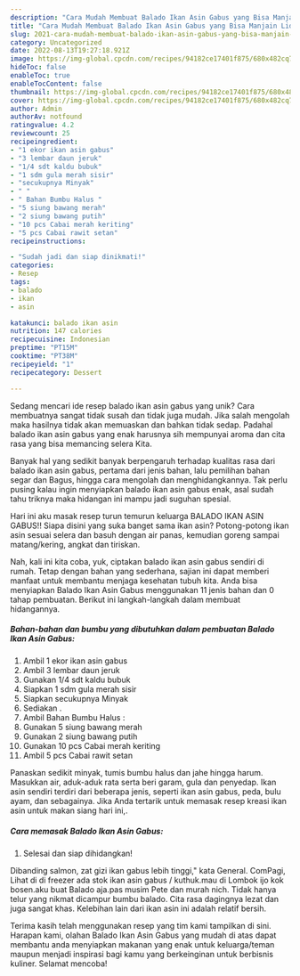 ```yaml
---
description: "Cara Mudah Membuat Balado Ikan Asin Gabus yang Bisa Manjain Lidah"
title: "Cara Mudah Membuat Balado Ikan Asin Gabus yang Bisa Manjain Lidah"
slug: 2021-cara-mudah-membuat-balado-ikan-asin-gabus-yang-bisa-manjain-lidah
category: Uncategorized
date: 2022-08-13T19:27:18.921Z
image: https://img-global.cpcdn.com/recipes/94182ce17401f875/680x482cq70/balado-ikan-asin-gabus-foto-resep-utama.jpg
hideToc: false
enableToc: true
enableTocContent: false
thumbnail: https://img-global.cpcdn.com/recipes/94182ce17401f875/680x482cq70/balado-ikan-asin-gabus-foto-resep-utama.jpg
cover: https://img-global.cpcdn.com/recipes/94182ce17401f875/680x482cq70/balado-ikan-asin-gabus-foto-resep-utama.jpg
author: Admin
authorAv: notfound
ratingvalue: 4.2
reviewcount: 25
recipeingredient:
- "1 ekor ikan asin gabus"
- "3 lembar daun jeruk"
- "1/4 sdt kaldu bubuk"
- "1 sdm gula merah sisir"
- "secukupnya Minyak"
- " "
- " Bahan Bumbu Halus "
- "5 siung bawang merah"
- "2 siung bawang putih"
- "10 pcs Cabai merah keriting"
- "5 pcs Cabai rawit setan"
recipeinstructions:

- "Sudah jadi dan siap dinikmati!"
categories:
- Resep
tags:
- balado
- ikan
- asin

katakunci: balado ikan asin 
nutrition: 147 calories
recipecuisine: Indonesian
preptime: "PT15M"
cooktime: "PT38M"
recipeyield: "1"
recipecategory: Dessert

---
```





Sedang mencari ide resep balado ikan asin gabus yang unik? Cara membuatnya sangat tidak susah dan tidak juga mudah. Jika salah mengolah maka hasilnya tidak akan memuaskan dan bahkan tidak sedap. Padahal balado ikan asin gabus yang enak harusnya sih mempunyai aroma dan cita rasa yang bisa memancing selera Kita.





Banyak hal yang sedikit banyak berpengaruh terhadap kualitas rasa dari balado ikan asin gabus, pertama dari jenis bahan, lalu pemilihan bahan segar dan Bagus, hingga cara mengolah dan menghidangkannya. Tak perlu pusing kalau ingin menyiapkan balado ikan asin gabus enak,      asal sudah tahu triknya maka hidangan ini mampu jadi suguhan spesial.














Hari ini aku masak resep turun temurun keluarga BALADO IKAN ASIN GABUS!! Siapa disini yang suka banget sama ikan asin? Potong-potong ikan asin sesuai selera dan basuh dengan air panas, kemudian goreng sampai matang/kering, angkat dan tiriskan.






Nah, kali ini kita coba, yuk, ciptakan balado ikan asin gabus sendiri di rumah. Tetap dengan bahan yang sederhana, sajian ini dapat memberi manfaat untuk membantu menjaga kesehatan tubuh kita. Anda bisa menyiapkan Balado Ikan Asin Gabus menggunakan 11 jenis bahan dan 0 tahap pembuatan. Berikut ini langkah-langkah dalam membuat hidangannya.

<!--inarticleads1-->

##### Bahan-bahan dan bumbu yang dibutuhkan dalam pembuatan Balado Ikan Asin Gabus:

1. Ambil 1 ekor ikan asin gabus
1. Ambil 3 lembar daun jeruk
1. Gunakan 1/4 sdt kaldu bubuk
1. Siapkan 1 sdm gula merah sisir
1. Siapkan secukupnya Minyak
1. Sediakan  .
1. Ambil  Bahan Bumbu Halus :
1. Gunakan 5 siung bawang merah
1. Gunakan 2 siung bawang putih
1. Gunakan 10 pcs Cabai merah keriting
1. Ambil 5 pcs Cabai rawit setan


Panaskan sedikit minyak, tumis bumbu halus dan jahe hingga harum. Masukkan air, aduk-aduk rata serta beri garam, gula dan penyedap. Ikan asin sendiri terdiri dari beberapa jenis, seperti ikan asin gabus, peda, bulu ayam, dan sebagainya. Jika Anda tertarik untuk memasak resep kreasi ikan asin untuk makan siang hari ini,. 

<!--inarticleads2-->

##### Cara memasak Balado Ikan Asin Gabus:


1. Selesai dan siap dihidangkan!

Dibanding salmon, zat gizi ikan gabus lebih tinggi,&#34; kata General. ComPagi, Lihat di di freezer ada stok ikan asin gabus / kuthuk.mau di Lombok ijo kok bosen.aku buat Balado aja.pas musim Pete dan murah nich. Tidak hanya telur yang nikmat dicampur bumbu balado. Cita rasa dagingnya lezat dan juga sangat khas. Kelebihan lain dari ikan asin ini adalah relatif bersih. 

Terima kasih telah menggunakan resep yang tim kami tampilkan di sini. Harapan kami, olahan Balado Ikan Asin Gabus yang mudah di atas dapat membantu anda menyiapkan makanan yang enak untuk keluarga/teman maupun menjadi inspirasi bagi kamu yang berkeinginan untuk berbisnis kuliner. Selamat mencoba!
